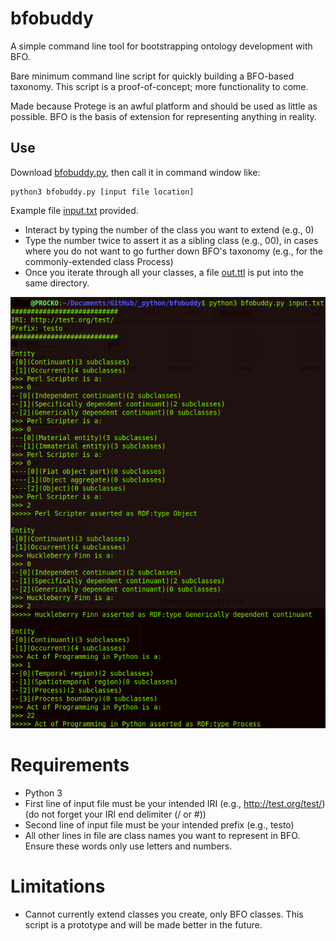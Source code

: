 # bfobuddy
A simple command line tool for bootstrapping ontology development with BFO.

Bare minimum command line script for quickly building a BFO-based taxonomy. This script is a proof-of-concept; more functionality to come.

Made because Protege is an awful platform and should be used as little as possible. BFO is the basis of extension for representing anything in reality.

## Use
Download [bfobuddy.py](bfobuddy.py), then call it in command window like:
```
python3 bfobuddy.py [input file location]
```

Example file [input.txt](input.txt) provided.

* Interact by typing the number of the class you want to extend (e.g., 0)
* Type the number twice to assert it as a sibling class (e.g., 00), in cases where you do not want to go further down BFO's taxonomy (e.g., for the commonly-extended class Process)
* Once you iterate through all your classes, a file [out.ttl](out.ttl) is put into the same directory.

![buddy](buddy.png)

# Requirements
* Python 3 
* First line of input file must be your intended IRI (e.g., http://test.org/test/) (do not forget your IRI end delimiter (/ or #))
* Second line of input file must be your intended prefix (e.g., testo)
* All other lines in file are class names you want to represent in BFO. Ensure these words only use letters and numbers.

# Limitations
* Cannot currently extend classes you create, only BFO classes. This script is a prototype and will be made better in the future.
